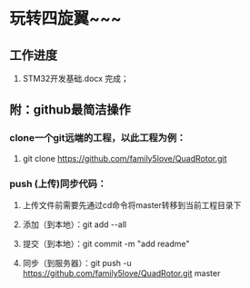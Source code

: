 # 玩转四旋翼~~~

## 工作进度

1. STM32开发基础.docx 完成；


## 附：github最简洁操作 

### clone一个git远端的工程，以此工程为例： 

1. git clone https://github.com/family5love/QuadRotor.git

### push (上传)同步代码：

1. 上传文件前需要先通过cd命令将master转移到当前工程目录下

2. 添加（到本地）：git add --all

3. 提交（到本地）：git commit -m "add readme"

4. 同步（到服务器）：git push -u https://github.com/family5love/QuadRotor.git master